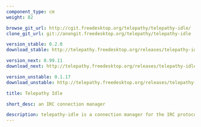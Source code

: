 ```yaml
---
component_type: cm
weight: 82

browse_git_url: http://cgit.freedesktop.org/telepathy/telepathy-idle/
clone_git_url: git://anongit.freedesktop.org/telepathy/telepathy-idle

version_stable: 0.2.0
download_stable: http://telepathy.freedesktop.org/releases/telepathy-idle/telepathy-idle-VERSION.tar.gz

version_next: 0.99.11
download_next: http://telepathy.freedesktop.org/releases/telepathy-idle/telepathy-idle-VERSION.tar.gz

version_unstable: 0.1.17
download_unstable: http://telepathy.freedesktop.org/releases/telepathy-idle/telepathy-idle-VERSION.tar.gz

title: Telepathy Idle

short_desc: an IRC connection manager

description: telepathy-idle is a connection manager for the IRC protocol.
---
```


